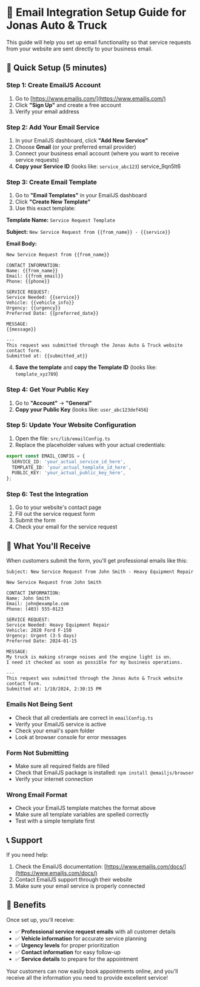 # 📧 Email Integration Setup Guide for Jonas Auto & Truck

This guide will help you set up email functionality so that service requests from your website are sent directly to your business email.

## 🚀 Quick Setup (5 minutes)

### Step 1: Create EmailJS Account
1. Go to [https://www.emailjs.com/](https://www.emailjs.com/)
2. Click **"Sign Up"** and create a free account
3. Verify your email address

### Step 2: Add Your Email Service
1. In your EmailJS dashboard, click **"Add New Service"**
2. Choose **Gmail** (or your preferred email provider)
3. Connect your business email account (where you want to receive service requests)
4. **Copy your Service ID** (looks like: `service_abc123`)
service_9qn5lt6
### Step 3: Create Email Template
1. Go to **"Email Templates"** in your EmailJS dashboard
2. Click **"Create New Template"**
3. Use this exact template:

**Template Name:** `Service Request Template`

**Subject:** `New Service Request from {{from_name}} - {{service}}`

**Email Body:**
```
New Service Request from {{from_name}}

CONTACT INFORMATION:
Name: {{from_name}}
Email: {{from_email}}
Phone: {{phone}}

SERVICE REQUEST:
Service Needed: {{service}}
Vehicle: {{vehicle_info}}
Urgency: {{urgency}}
Preferred Date: {{preferred_date}}

MESSAGE:
{{message}}

---
This request was submitted through the Jonas Auto & Truck website contact form.
Submitted at: {{submitted_at}}
```

4. **Save the template** and **copy the Template ID** (looks like: `template_xyz789`)

### Step 4: Get Your Public Key
1. Go to **"Account"** → **"General"**
2. **Copy your Public Key** (looks like: `user_abc123def456`)



### Step 5: Update Your Website Configuration
1. Open the file: `src/lib/emailConfig.ts`
2. Replace the placeholder values with your actual credentials:

```typescript
export const EMAIL_CONFIG = {
  SERVICE_ID: 'your_actual_service_id_here',
  TEMPLATE_ID: 'your_actual_template_id_here', 
  PUBLIC_KEY: 'your_actual_public_key_here',
};
```

### Step 6: Test the Integration
1. Go to your website's contact page
2. Fill out the service request form
3. Submit the form
4. Check your email for the service request

## 📧 What You'll Receive

When customers submit the form, you'll get professional emails like this:

```
Subject: New Service Request from John Smith - Heavy Equipment Repair

New Service Request from John Smith

CONTACT INFORMATION:
Name: John Smith
Email: john@example.com
Phone: (403) 555-0123

SERVICE REQUEST:
Service Needed: Heavy Equipment Repair
Vehicle: 2020 Ford F-150
Urgency: Urgent (3-5 days)
Preferred Date: 2024-01-15

MESSAGE:
My truck is making strange noises and the engine light is on. 
I need it checked as soon as possible for my business operations.

---
This request was submitted through the Jonas Auto & Truck website contact form.
Submitted at: 1/10/2024, 2:30:15 PM
```



### Emails Not Being Sent
- Check that all credentials are correct in `emailConfig.ts`
- Verify your EmailJS service is active
- Check your email's spam folder
- Look at browser console for error messages

### Form Not Submitting
- Make sure all required fields are filled
- Check that EmailJS package is installed: `npm install @emailjs/browser`
- Verify your internet connection

### Wrong Email Format
- Check your EmailJS template matches the format above
- Make sure all template variables are spelled correctly
- Test with a simple template first

## 📞 Support

If you need help:
1. Check the EmailJS documentation: [https://www.emailjs.com/docs/](https://www.emailjs.com/docs/)
2. Contact EmailJS support through their website
3. Make sure your email service is properly connected

## 🎯 Benefits

Once set up, you'll receive:
- ✅ **Professional service request emails** with all customer details
- ✅ **Vehicle information** for accurate service planning
- ✅ **Urgency levels** for proper prioritization
- ✅ **Contact information** for easy follow-up
- ✅ **Service details** to prepare for the appointment

Your customers can now easily book appointments online, and you'll receive all the information you need to provide excellent service!
